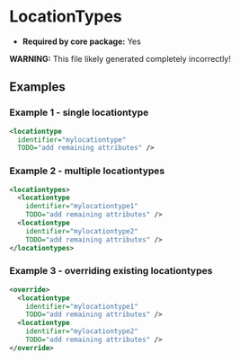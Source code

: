 # LocationTypes

- **Required by core package:** Yes

**WARNING:** This file likely generated completely incorrectly!

## Examples

### Example 1 - single locationtype

```xml
<locationtype
  identifier="mylocationtype"
  TODO="add remaining attributes" />
```

### Example 2 - multiple locationtypes

```xml
<locationtypes>
  <locationtype
    identifier="mylocationtype1"
    TODO="add remaining attributes" />
  <locationtype
    identifier="mylocationtype2"
    TODO="add remaining attributes" />
</locationtypes>
```

### Example 3 - overriding existing locationtypes

```xml
<override>
  <locationtype
    identifier="mylocationtype1"
    TODO="add remaining attributes" />
  <locationtype
    identifier="mylocationtype2"
    TODO="add remaining attributes" />
</override>
```


